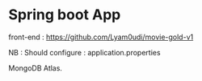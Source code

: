 # Spring boot App

front-end : https://github.com/Lyam0udi/movie-gold-v1

NB : Should configure : application.properties

MongoDB Atlas.

